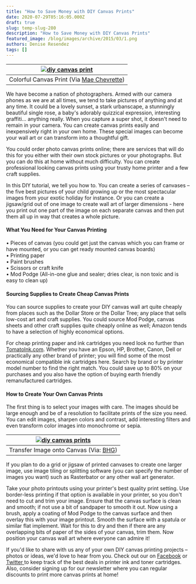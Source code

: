 ```yaml
---
title: "How to Save Money with DIY Canvas Prints"
date: 2020-07-29T05:16:05.000Z
draft: true
slug: temp-slug-280
description: "How to Save Money with DIY Canvas Prints"
featured_image: /blog/images/archive/2015/03/1.png
authors: Denise Resendez
tags: []
---
```


| [![diy canvas print](/blog/images/archive/2015/03/1.png "Make Your Own Canvas Prints At Home")](/blog/images/archive/2015/03/1.png)                                                                                                                                                                                                                                                                                                                                       |
| ------------------------------------------------------------------------------------------------------------------------------------------------------------------------------------------------------------------------------------------------------------------------------------------------------------------------------------------------------------------------------------------------------------------------------------------------------------------------- |
| Colorful Canvas Print (Via [Mae Chevrette](https://www.flickr.com/photos/maechevrette/6777009703/in/photolist-bjRWST-bdPfvt-beq2eB-9KVn69-9hwrsC-5UKsw8-Kom2v-8ULTyR-beq2pD-hPreuS-beq27c-beq1Rc-jjaNpY-bwdFVf-arqRAF-Kom3P-Kom1H-giwCgQ-bCvU1v-dVahHh-pN2t95-a5KVJ2-928m1j-p1qZTs-giwCUo-giwDqd-gixjUH-giwVi6-giwVdN-gixk2g-gixj6i-gixoAk-gixkHg-giwWyd-giwCnm-giwRna-giwBTf-giwY4s-jjdskL-giwRxR-bWQV7-4dJXPV-a6CktX-fkpx8F-5hj2Xs-7x2JuZ-3cUm3X-fkHaEU-fkqdAr-fksAF4)) |

 We have become a nation of photographers. Armed with our camera phones as we are at all times, we tend to take pictures of anything and at any time. It could be a lovely sunset, a stark urbanscape, a stunningly beautiful single rose, a baby's adorably quizzical expression, interesting graffiti… anything really. When you capture a super shot, it doesn't need to remain in your camera. You can create canvas prints easily and inexpensively right in your own home. These special images can become your wall art or can transform into a thoughtful gift.

You could order photo canvas prints online; there are services that will do this for you either with their own stock pictures or your photographs. But you can do this at home without much difficulty. You can create professional looking canvas prints using your trusty home printer and a few craft supplies.

In this DIY tutorial, we tell you how to. You can create a series of canvases – the five best pictures of your child growing up or the most spectacular images from your exotic holiday for instance. Or you can create a jigsaw/grid out of one image to create wall art of larger dimensions - here you print out one part of the image on each separate canvas and then put them all up in way that creates a whole picture. 

#### What You Need for Your Canvas Printing

• Pieces of canvas (you could get just the canvas which you can frame or have mounted, or you can get ready mounted canvas boards)  
• Printing paper  
• Paint brushes  
• Scissors or craft knife  
• Mod Podge (All-in-one glue and sealer; dries clear, is non toxic and is easy to clean up)

#### Sourcing Supplies to Create Cheap Canvas Prints 

You can source supplies to create your DIY canvas wall art quite cheaply from places such as the Dollar Store or the Dollar Tree; any place that sells low-cost art and craft supplies. You could source Mod Podge, canvas sheets and other craft supplies quite cheaply online as well; Amazon tends to have a selection of highly economical options.

For cheap printing paper and ink cartridges you need look no further than [TomatoInk.com](https://www.tomatoink.com/). Whether you have an Epson, HP, Brother, Canon, Dell or practically any other brand of printer; you will find some of the most economical compatible ink cartridges here. Search by brand or by printer model number to find the right match. You could save up to 80% on your purchases and you also have the option of buying earth friendly remanufactured cartridges. 

#### **How to Create Your Own Canvas Prints**

The first thing is to select your images with care. The images should be large enough and be of a resolution to facilitate prints of the size you need. You can edit images, sharpen colors and contrast, add interesting filters and even transform color images into monochrome or sepia.

| [![diy canvas prints ](/blog/images/archive/2015/03/1.jpg "How To Create Your Own Canvas Prints")](/blog/images/archive/2015/03/1.jpg)                                                                 |
| ------------------------------------------------------------------------------------------------------------------------------------------------------------------------------------------------------ |
| Transfer Image onto Canvas (Via: [BHG](http://www.bhg.com/decorating/do-it-yourself/fabric-paper-projects/nature-inspired-paper-projects/?sssdmh=dm17.561137&esrc=nwdc111611&email=1379405462#page=7)) |

If you plan to do a grid or jigsaw of printed canvases to create one larger image, use image tiling or splitting software (you can specify the number of images you want) such as Rasterbator or any other wall art generator. 

Take your photo printouts using your printer's best quality print setting. Use border-less printing if that option is available in your printer, so you don't need to cut and trim your image. Ensure that the canvas surface is clean and smooth; if not use a bit of sandpaper to smooth it out. Now using a brush, apply a coating of Mod Podge to the canvas surface and then overlay this with your image printout. Smooth the surface with a spatula or similar flat implement. Wait for this to dry and then if there are any overlapping bits of paper of the sides of your canvas, trim them. Now position your canvas wall art where everyone can admire it! 

If you'd like to share with us any of your own DIY canvas printing projects – photos or ideas, we'd love to hear from you. Check out our on [Facebook](https://www.facebook.com/tomatoinktoner) or [Twitter ](https://twitter.com/tomatoinktoner)to keep track of the best deals in printer ink and toner cartridges. Also, consider signing up for our newsletter where you can regular discounts to print more canvas prints at home!